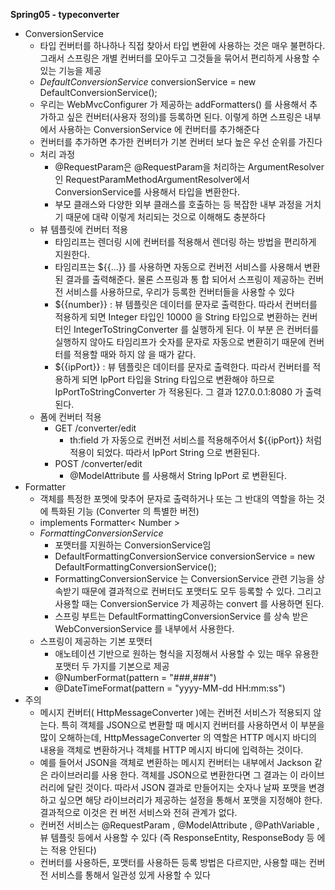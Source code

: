 **Spring05 - typeconverter**
- ConversionService
    - 타입 컨버터를 하나하나 직접 찾아서 타입 변환에 사용하는 것은 매우 불편하다. 그래서 스프링은 개별 컨버터를 모아두고 그것들을 묶어서 편리하게 사용할 수 있는 기능을 제공
    - *DefaultConversionService* conversionService = new DefaultConversionService();
    - 우리는 WebMvcConfigurer 가 제공하는 addFormatters() 를 사용해서 추가하고 싶은 컨버터(사용자 정의)를 등록하면 된다. 이렇게 하면 스프링은 내부에서 사용하는 ConversionService 에 컨버터를 추가해준다
    - 컨버터를 추가하면 추가한 컨버터가 기본 컨버터 보다 높은 우선 순위를 가진다
    - 처리 과정
        - @RequestParam은 @RequestParam을 처리하는 ArgumentResolver 인 RequestParamMethodArgumentResolver에서 ConversionService를 사용해서 타입을 변환한다.
        - 부모 클래스와 다양한 외부 클래스를 호출하는 등 복잡한 내부 과정을 거치기 때문에 대략 이렇게 처리되는 것으로 이해해도 충분하다
    - 뷰 템플릿에 컨버터 적용
        - 타임리프는 렌더링 시에 컨버터를 적용해서 렌더링 하는 방법을 편리하게 지원한다.
        - 타임리프는 ${{...}} 를 사용하면 자동으로 컨버전 서비스를 사용해서 변환된 결과를 출력해준다. 물론 스프링과 통 합 되어서 스프링이 제공하는 컨버전 서비스를 사용하므로, 우리가 등록한 컨버터들을 사용할 수 있다
        - ${{number}} : 뷰 템플릿은 데이터를 문자로 출력한다. 따라서 컨버터를 적용하게 되면 Integer 타입인 10000 을 String 타입으로 변환하는 컨버터인 IntegerToStringConverter 를 실행하게 된다. 이 부분 은 컨버터를 실행하지 않아도 타임리프가 숫자를 문자로 자동으로 변환히기 때문에 컨버터를 적용할 때와 하지 않 을 때가 같다.
        - ${{ipPort}} : 뷰 템플릿은 데이터를 문자로 출력한다. 따라서 컨버터를 적용하게 되면 IpPort 타입을 String 타입으로 변환해야 하므로 IpPortToStringConverter 가 적용된다. 그 결과 127.0.0.1:8080 가 출력된다.
    - 폼에 컨버터 적용
        - GET /converter/edit
            - th:field 가 자동으로 컨버전 서비스를 적용해주어서 ${{ipPort}} 처럼 적용이 되었다. 따라서 IpPort String 으로 변환된다.
        - POST /converter/edit
            - @ModelAttribute 를 사용해서 String IpPort 로 변환된다.
- Formatter
    - 객체를 특정한 포멧에 맞추어 문자로 출력하거나 또는 그 반대의 역할을 하는 것에 특화된 기능 (Converter 의 특별한 버전)
    - implements Formatter< Number >
    - *FormattingConversionService*
        - 포맷터를 지원하는 ConversionService임
        - DefaultFormattingConversionService conversionService = new DefaultFormattingConversionService();
        - FormattingConversionService 는 ConversionService 관련 기능을 상속받기 때문에 결과적으로 컨버터도 포맷터도 모두 등록할 수 있다. 그리고 사용할 때는 ConversionService 가 제공하는 convert 를 사용하면 된다.
        - 스프링 부트는 DefaultFormattingConversionService 를 상속 받은 WebConversionService 를 내부에서 사용한다.
    - 스프링이 제공하는 기본 포맷터
        - 애노테이션 기반으로 원하는 형식을 지정해서 사용할 수 있는 매우 유용한 포맷터 두 가지를 기본으로 제공
        - @NumberFormat(pattern = "###,###")
        - @DateTimeFormat(pattern = "yyyy-MM-dd HH:mm:ss")
- 주의
    - 메시지 컨버터( HttpMessageConverter )에는 컨버전 서비스가 적용되지 않는다. 특히 객체를 JSON으로 변환할 때 메시지 컨버터를 사용하면서 이 부분을 많이 오해하는데, HttpMessageConverter 의 역할은 HTTP 메시지 바디의 내용을 객체로 변환하거나 객체를 HTTP 메시지 바디에 입력하는 것이다.
    - 예를 들어서 JSON을 객체로 변환하는 메시지 컨버터는 내부에서 Jackson 같은 라이브러리를 사용 한다. 객체를 JSON으로 변환한다면 그 결과는 이 라이브러리에 달린 것이다. 따라서 JSON 결과로 만들어지는 숫자나 날짜 포맷을 변경하고 싶으면 해당 라이브러리가 제공하는 설정을 통해서 포맷을 지정해야 한다. 결과적으로 이것은 컨 버전 서비스와 전혀 관계가 없다.
    - 컨버전 서비스는 @RequestParam , @ModelAttribute , @PathVariable , 뷰 템플릿 등에서 사용할 수 있다 (즉 ResponseEntity, ResponseBody 등 에는 적용 안된다)
    - 컨버터를 사용하든, 포맷터를 사용하든 등록 방법은 다르지만, 사용할 때는 컨버전 서비스를 통해서 일관성 있게 사용할 수 있다